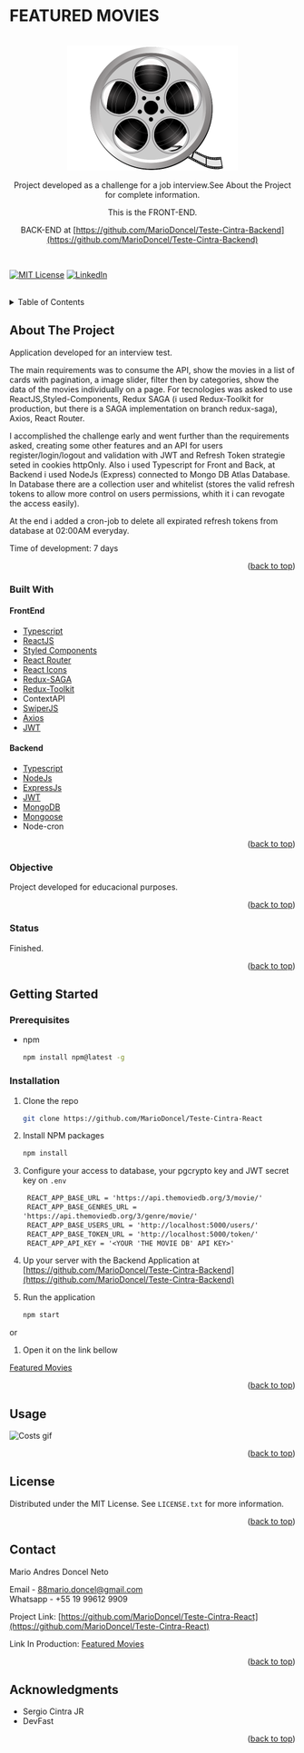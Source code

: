 <!-- TITLE -->
<h1> FEATURED MOVIES </h1> <br>
<div align="center">
  <img src="src/assets/movie-icon.png" alt="Logo" width="300px">
<br>

Project developed as a challenge for a job interview.See About the Project for complete information. 
  
  This is the FRONT-END.
  
  BACK-END at [https://github.com/MarioDoncel/Teste-Cintra-Backend](https://github.com/MarioDoncel/Teste-Cintra-Backend)
</div><br>  

<!-- 
[![Contributors][contributors-shield]][contributors-url]
[![Forks][forks-shield]][forks-url]
[![Stargazers][stars-shield]][stars-url]
[![Issues][issues-shield]][issues-url] 
-->
[![MIT License][license-shield]](https://github.com/MarioDoncel/Teste-Cintra-React/blob/main/LICENSE)
[![LinkedIn][linkedin-shield]](https://www.linkedin.com/in/marioadoncel/)


<br />


<!-- TABLE OF CONTENTS -->
<details>
  <summary>Table of Contents</summary>
  <ol>
    <li>
      <a href="#about-the-project">About The Project</a>
      <ul>
        <li><a href="#built-with">Built With</a></li>
        <li><a href="#objective">Objective</a></li>
        <li><a href="#status">Status</a></li>
      </ul>
    </li>
    <li>
      <a href="#getting-started">Getting Started</a>
      <ul>
        <li><a href="#prerequisites">Prerequisites</a></li>
        <li><a href="#installation">Installation</a></li>
      </ul>
    </li>
    <li><a href="#usage">Usage</a></li>
    <li><a href="#license">License</a></li>
    <li><a href="#contact">Contact</a></li>
    <li><a href="#acknowledgments">Acknowledgments</a></li>
  </ol>
</details>


<!-- ABOUT THE PROJECT -->
## About The Project
Application developed for an interview test. 

The main requirements was to consume the API, show the movies in a list of cards with pagination, a image slider, filter then by categories, show the data of the movies individually on a page. For tecnologies was asked to use ReactJS,Styled-Components, Redux SAGA (i used Redux-Toolkit for production, but there is a SAGA implementation on branch redux-saga), Axios, React Router. 

  I accomplished the challenge early and went further than the requirements asked, creating some other features and an API for users register/login/logout and validation with JWT and Refresh Token strategie seted in cookies httpOnly. Also i used Typescript for Front and Back, at Backend i used NodeJs (Express) connected to Mongo DB Atlas Database. In Database there are a collection user and whitelist (stores the valid refresh tokens to allow more control on users permissions, whith it i can revogate the access easily).
  
  At the end i added a cron-job to delete all expirated refresh tokens from database at 02:00AM everyday.
  
  Time of development: 7 days

<p align="right">(<a href="#top">back to top</a>)</p>


### Built With

<!-- This section should list any major frameworks/libraries used to bootstrap your project. Leave any add-ons/plugins for the acknowledgements section. Here are a few examples. -->

#### FrontEnd
* [Typescript](https://www.typescriptlang.org/)
* [ReactJS](https://pt-br.reactjs.org/)
* [Styled Components](https://styled-components.com/)
* [React Router](https://v5.reactrouter.com/web/guides/quick-start)
* [React Icons](https://react-icons.github.io/react-icons/)
* [Redux-SAGA](https://redux-saga.js.org/)
* [Redux-Toolkit](https://redux-toolkit.js.org/)
* ContextAPI
* [SwiperJS](https://swiperjs.com/)
* [Axios](https://axios-http.com/docs/intro)
* [JWT](https://jwt.io/)

#### Backend
* [Typescript](https://www.typescriptlang.org/)
* [NodeJs](https://nodejs.org/en/)
* [ExpressJs](https://expressjs.com/pt-br/)
* [JWT](https://jwt.io/)
* [MongoDB](https://www.mongodb.com/)
* [Mongoose](https://mongoosejs.com/)
* Node-cron


<!-- 
* [Next.js](https://nextjs.org/)
* [React.js](https://reactjs.org/)
* [Vue.js](https://vuejs.org/)
* [Angular](https://angular.io/)
* [Svelte](https://svelte.dev/)
* [Laravel](https://laravel.com)
* [Bootstrap](https://getbootstrap.com)
* [JQuery](https://jquery.com)
 -->
<p align="right">(<a href="#top">back to top</a>)</p>

### Objective

Project developed for educacional purposes.
<p align="right">(<a href="#top">back to top</a>)</p>

### Status

Finished.
<p align="right">(<a href="#top">back to top</a>)</p>

<!-- GETTING STARTED -->
## Getting Started

### Prerequisites

<!-- This is an example of how to list things you need to use the software and how to install them. -->
* npm
  ```sh
  npm install npm@latest -g
  ```

### Installation

<!-- _Below is an example of how you can instruct your audience on installing and setting up your app. This template doesn't rely on any external dependencies or services._
 -->

1. Clone the repo
   ```sh
   git clone https://github.com/MarioDoncel/Teste-Cintra-React
   ```
2. Install NPM packages
   ```sh
   npm install
   ```
3. Configure your access to database, your pgcrypto key and JWT secret key on  `.env`

   ```.env
    REACT_APP_BASE_URL = 'https://api.themoviedb.org/3/movie/'
    REACT_APP_BASE_GENRES_URL = 'https://api.themoviedb.org/3/genre/movie/'
    REACT_APP_BASE_USERS_URL = 'http://localhost:5000/users/'
    REACT_APP_BASE_TOKEN_URL = 'http://localhost:5000/token/'
    REACT_APP_API_KEY = '<YOUR 'THE MOVIE DB' API KEY>'
    ```
    
4. Up your server with the Backend Application at [https://github.com/MarioDoncel/Teste-Cintra-Backend](https://github.com/MarioDoncel/Teste-Cintra-Backend)
   
   
5. Run the application
    ```js
    npm start
    ```
  or 

1. Open it on the link bellow

  <a href="https://distracted-hypatia-ca905d.netlify.app/"> Featured Movies </a>


<p align="right">(<a href="#top">back to top</a>)</p>


<!-- USAGE EXAMPLES -->
## Usage

<img src="src/assets/readmeFiles/Costs.gif" alt="Costs gif" width="500px">

<p align="right">(<a href="#top">back to top</a>)</p>


<!-- LICENSE -->
## License

Distributed under the MIT License. See `LICENSE.txt` for more information.

<p align="right">(<a href="#top">back to top</a>)</p>


<!-- CONTACT -->
## Contact

Mario Andres Doncel Neto  

Email - 88mario.doncel@gmail.com <br>
Whatsapp - +55 19 99612 9909

Project Link: [https://github.com/MarioDoncel/Teste-Cintra-React](https://github.com/MarioDoncel/Teste-Cintra-React)

Link In Production: [Featured Movies](https://distracted-hypatia-ca905d.netlify.app/)

<p align="right">(<a href="#top">back to top</a>)</p>


<!-- ACKNOWLEDGMENTS -->
## Acknowledgments

* Sergio Cintra JR
* DevFast

<p align="right">(<a href="#top">back to top</a>)</p>



<!-- MARKDOWN LINKS & IMAGES -->
<!-- https://www.markdownguide.org/basic-syntax/#reference-style-links -->
[contributors-shield]: https://img.shields.io/github/contributors/othneildrew/Best-README-Template.svg?style=for-the-badge
[contributors-url]: https://github.com/othneildrew/Best-README-Template/graphs/contributors
[forks-shield]: https://img.shields.io/github/forks/othneildrew/Best-README-Template.svg?style=for-the-badge
[forks-url]: https://github.com/othneildrew/Best-README-Template/network/members
[stars-shield]: https://img.shields.io/github/stars/othneildrew/Best-README-Template.svg?style=for-the-badge
[stars-url]: https://github.com/othneildrew/Best-README-Template/stargazers
[issues-shield]: https://img.shields.io/github/issues/othneildrew/Best-README-Template.svg?style=for-the-badge
[issues-url]: https://github.com/othneildrew/Best-README-Template/issues
[license-shield]: https://img.shields.io/github/license/othneildrew/Best-README-Template.svg?style=for-the-badge
[license-url]: https://github.com/othneildrew/Best-README-Template/blob/master/LICENSE.txt
[linkedin-shield]: https://img.shields.io/badge/-LinkedIn-black.svg?style=for-the-badge&logo=linkedin&colorB=555
[linkedin-url]: https://linkedin.com/in/othneildrew
[product-screenshot]: images/screenshot.png
